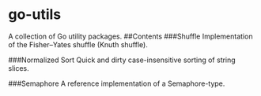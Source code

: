 # go-utils
A collection of Go utility packages.
##Contents
###Shuffle
Implementation of the Fisher–Yates shuffle (Knuth shuffle).

###Normalized Sort
Quick and dirty case-insensitive sorting of string slices.

###Semaphore
A reference implementation of a Semaphore-type.
